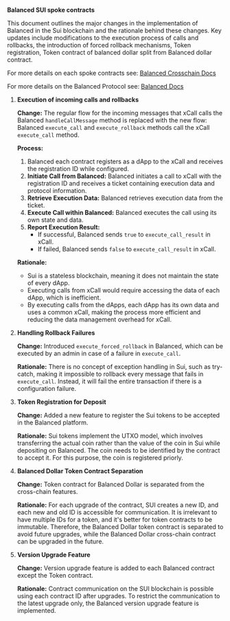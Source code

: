
**Balanced SUI spoke contracts**

This document outlines the major changes in the implementation of Balanced in the Sui blockchain and the rationale behind these changes. Key updates include modifications to the execution process of calls and rollbacks, the introduction of forced rollback mechanisms, Token registration, Token contract of balanced dollar split from Balanced dollar contract.

For more details on each spoke contracts see: [Balanced Crosschain Docs](https://github.com/balancednetwork/balanced-java-contracts/blob/420-balanced-docs/docs/crosschain.md)

For more details on the Balanced Protocol see: [Balanced Docs](https://github.com/balancednetwork/balanced-java-contracts/blob/420-balanced-docs/docs/docs.md)

1. **Execution of incoming calls and rollbacks**

   **Change:** The regular flow for the incoming messages that xCall calls the Balanced `handleCallMessage` method is replaced with the new flow: Balanced `execute_call` and `execute_rollback` methods call the xCall `execute_call` method.

   **Process:**
   1. Balanced each contract registers as a dApp to the xCall and receives the registration ID while configured.
   2. **Initiate Call from Balanced:** Balanced initiates a call to xCall with the registration ID and receives a ticket containing execution data and protocol information.
   3. **Retrieve Execution Data:** Balanced retrieves execution data from the ticket.
   4. **Execute Call within Balanced:** Balanced executes the call using its own state and data.
   5. **Report Execution Result:**
      * If successful, Balanced sends `true` to `execute_call_result` in xCall.
      * If failed, Balanced sends `false` to `execute_call_result` in xCall.

   **Rationale:**
   * Sui is a stateless blockchain, meaning it does not maintain the state of every dApp.
   * Executing calls from xCall would require accessing the data of each dApp, which is inefficient.
   * By executing calls from the dApps, each dApp has its own data and uses a common xCall, making the process more efficient and reducing the data management overhead for xCall.

2. **Handling Rollback Failures**

   **Change:** Introduced `execute_forced_rollback` in Balanced, which can be executed by an admin in case of a failure in `execute_call`.

   **Rationale:** There is no concept of exception handling in Sui, such as try-catch, making it impossible to rollback every message that fails in `execute_call`. Instead, it will fail the entire transaction if there is a configuration failure.

3. **Token Registration for Deposit**

   **Change:** Added a new feature to register the Sui tokens to be accepted in the Balanced platform.

   **Rationale:** Sui tokens implement the UTXO model, which involves transferring the actual coin rather than the value of the coin in Sui while depositing on Balanced. The coin needs to be identified by the contract to accept it. For this purpose, the coin is registered priorly.

4. **Balanced Dollar Token Contract Separation**

   **Change:** Token contract for Balanced Dollar is separated from the cross-chain features.

   **Rationale:** For each upgrade of the contract, SUI creates a new ID, and each new and old ID is accessible for communication. It is irrelevant to have multiple IDs for a token, and it's better for token contracts to be immutable. Therefore, the Balanced Dollar token contract is separated to avoid future upgrades, while the Balanced Dollar cross-chain contract can be upgraded in the future.

5. **Version Upgrade Feature**

   **Change:** Version upgrade feature is added to each Balanced contract except the Token contract.

   **Rationale:** Contract communication on the SUI blockchain is possible using each contract ID after upgrades. To restrict the communication to the latest upgrade only, the Balanced version upgrade feature is implemented.
